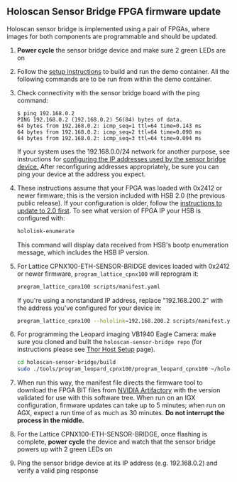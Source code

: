 ## Holoscan Sensor Bridge FPGA firmware update

Holoscan sensor bridge is implemented using a pair of FPGAs, where images for both
components are programmable and should be updated.

1. **Power cycle** the sensor bridge device and make sure 2 green LEDs are on

1. Follow the [setup instructions](setup.md) to build and run the demo container. All
   the following commands are to be run from within the demo container.

1. Check connectivity with the sensor bridge board with the ping command:

   ```
   $ ping 192.168.0.2
   PING 192.168.0.2 (192.168.0.2) 56(84) bytes of data.
   64 bytes from 192.168.0.2: icmp_seq=1 ttl=64 time=0.143 ms
   64 bytes from 192.168.0.2: icmp_seq=2 ttl=64 time=0.098 ms
   64 bytes from 192.168.0.2: icmp_seq=3 ttl=64 time=0.094 ms
   ```

   If your system uses the 192.168.0.0/24 network for another purpose, see instructions
   for [configuring the IP addresses used by the sensor bridge device.](notes.md) After
   reconfiguring addresses appropriately, be sure you can ping your device at the
   address you expect.

1. These instructions assume that your FPGA was loaded with 0x2412 or newer firmware;
   this is the version included with HSB 2.0 (the previous public release). If your
   configuration is older, follow the
   [instructions to update to 2.0 first](https://docs.nvidia.com/holoscan/sensor-bridge/2.0.0/sensor_bridge_firmware_setup.html).
   To see what version of FPGA IP your HSB is configured with:

   ```sh
   hololink-enumerate
   ```

   This command will display data received from HSB's bootp enumeration message, which
   includes the HSB IP version.

1. For Lattice CPNX100-ETH-SENSOR-BRIDGE devices loaded with 0x2412 or newer firmware,
   `program_lattice_cpnx100` will reprogram it:

   ```sh
   program_lattice_cpnx100 scripts/manifest.yaml
   ```

   If you're using a nonstandard IP address, replace "192.168.200.2" with the address
   you've configured for your device in:

   ```sh
   program_lattice_cpnx100 --hololink=192.168.200.2 scripts/manifest.yaml
   ```

1. For programming the Leopard imaging VB1940 Eagle Camera: make sure you cloned and
   built the `holoscan-sensor-bridge repo` (for instructions please see
   [Thor Host Setup](thor-jp7-setup.md) page).

   ```sh
   cd holoscan-sensor-bridge/build
   sudo ./tools/program_leopard_cpnx100/program_leopard_cpnx100 ~/holoscan-sensor-bridge/scripts/manifest_leopard_cpnx100.yaml
   ```

1. When run this way, the manifest file directs the firmware tool to download the FPGA
   BIT files from
   [NVIDIA Artifactory](https://edge.urm.nvidia.com/artifactory/sw-holoscan-thirdparty-generic-local/hsb)
   with the version validated for use with this software tree. When run on an IGX
   configuration, firmware updates can take up to 5 minutes; when run on AGX, expect a
   run time of as much as 30 minutes. **Do not interrupt the process in the middle.**

1. For the Lattice CPNX100-ETH-SENSOR-BRIDGE, once flashing is complete, **power cycle**
   the device and watch that the sensor bridge powers up with 2 green LEDs on

1. Ping the sensor bridge device at its IP address (e.g. 192.168.0.2) and verify a valid
   ping response
